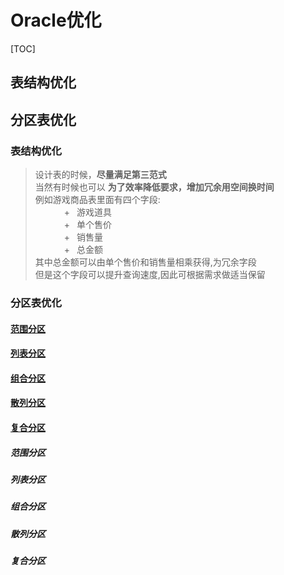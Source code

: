 # Oracle优化
[TOC]
## 表结构优化
## 分区表优化

### 表结构优化
> 设计表的时候，**尽量满足第三范式** <br/>
> 当然有时候也可以 **为了效率降低要求，增加冗余用空间换时间** <br/>
> 例如游戏商品表里面有四个字段:  <br/>
> &emsp;&emsp;&emsp;    +&ensp; 游戏道具   <br/>
> &emsp;&emsp;&emsp;    +&ensp; 单个售价   <br/>
> &emsp;&emsp;&emsp;    +&ensp; 销售量     <br/>
> &emsp;&emsp;&emsp;    +&ensp; 总金额     <br/>
> 其中总金额可以由单个售价和销售量相乘获得,为冗余字段 <br/>
> 但是这个字段可以提升查询速度,因此可根据需求做适当保留 <br/>

### 分区表优化
#### [范围分区](#####范围分区)
#### [列表分区](#####列表分区)
#### [组合分区](#####组合分区)
#### [散列分区](#####散列分区)
#### [复合分区](#####复合分区)


##### 范围分区
##### 列表分区
##### 组合分区
##### 散列分区
##### 复合分区









